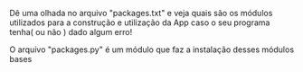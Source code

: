 Dê uma olhada no arquivo "packages.txt" e veja quais são os módulos utilizados para a construção e utilização da App caso o seu programa tenha( ou não ) dado algum erro!

O arquivo "packages.py" é um módulo que faz a instalação desses módulos bases
